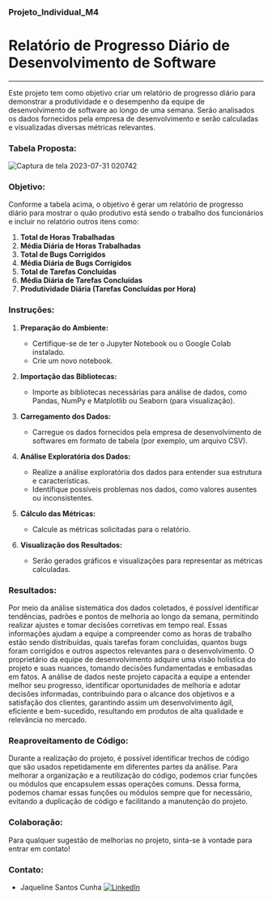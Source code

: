 ### Projeto_Individual_M4

# Relatório de Progresso Diário de Desenvolvimento de Software

-----------------------------------------------------------------------------------------------------------------------------------------------------------------------

Este projeto tem como objetivo criar um relatório de progresso diário para demonstrar a produtividade e o desempenho da equipe de desenvolvimento de software ao longo de uma semana. Serão analisados os dados fornecidos pela empresa de desenvolvimento e serão calculadas e visualizadas diversas métricas relevantes.

### Tabela Proposta:

![Captura de tela 2023-07-31 020742](https://github.com/Jaqueline-SPC/Projeto_Individual_M4/assets/131497257/536f46f5-95fa-47d3-bb5b-caaa8d7a0bf0)


### Objetivo:

Conforme a tabela acima, o objetivo é gerar um relatório de progresso diário para mostrar o quão produtivo está sendo o trabalho dos funcionários e incluir no relatório outros itens como:

1. **Total de Horas Trabalhadas**
2. **Média Diária de Horas Trabalhadas**
3. **Total de Bugs Corrigidos**
4. **Média Diária de Bugs Corrigidos**
5. **Total de Tarefas Concluídas**
6. **Média Diária de Tarefas Concluídas**
7. **Produtividade Diária (Tarefas Concluídas por Hora)**

### Instruções:

1. **Preparação do Ambiente:**
   - Certifique-se de ter o Jupyter Notebook ou o Google Colab instalado.
   - Crie um novo notebook.

2. **Importação das Bibliotecas:**
   - Importe as bibliotecas necessárias para análise de dados, como Pandas, NumPy e Matplotlib ou Seaborn (para visualização).

3. **Carregamento dos Dados:**
   - Carregue os dados fornecidos pela empresa de desenvolvimento de softwares em formato de tabela (por exemplo, um arquivo CSV).

4. **Análise Exploratória dos Dados:**
   - Realize a análise exploratória dos dados para entender sua estrutura e características.
   - Identifique possíveis problemas nos dados, como valores ausentes ou inconsistentes.

5. **Cálculo das Métricas:**
   - Calcule as métricas solicitadas para o relatório.

6. **Visualização dos Resultados:**
   - Serão gerados gráficos e visualizações para representar as métricas calculadas.

### Resultados:

Por meio da análise sistemática dos dados coletados, é possível identificar tendências, padrões e pontos de melhoria ao longo da semana, permitindo realizar ajustes e tomar decisões corretivas em tempo real. Essas informações ajudam a equipe a compreender como as horas de trabalho estão sendo distribuídas, quais tarefas foram concluídas, quantos bugs foram corrigidos e outros aspectos relevantes para o desenvolvimento. O proprietário da equipe de desenvolvimento adquire uma visão holística do projeto e suas nuances, tomando decisões fundamentadas e embasadas em fatos. A análise de dados neste projeto capacita a equipe a entender melhor seu progresso, identificar oportunidades de melhoria e adotar decisões informadas, contribuindo para o alcance dos objetivos e a satisfação dos clientes, garantindo assim um desenvolvimento ágil, eficiente e bem-sucedido, resultando em produtos de alta qualidade e relevância no mercado.

### Reaproveitamento de Código:

Durante a realização do projeto, é possível identificar trechos de código que são usados repetidamente em diferentes partes da análise. Para melhorar a organização e a reutilização do código, podemos criar funções ou módulos que encapsulem essas operações comuns. Dessa forma, podemos chamar essas funções ou módulos sempre que for necessário, evitando a duplicação de código e facilitando a manutenção do projeto.

### Colaboração:

Para qualquer sugestão de melhorias no projeto, sinta-se à vontade para entrar em contato!

### Contato: 

- Jaqueline Santos Cunha <a href="https://www.linkedin.com/in/jaqueline-data-analitics">
        <img src="https://img.shields.io/badge/LinkedIn-blue?style=flat-square&logo=linkedin" alt="LinkedIn">




